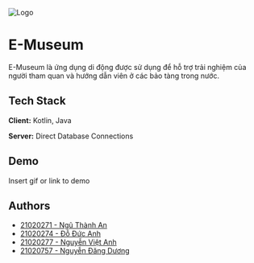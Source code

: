 
![Logo](https://dev-to-uploads.s3.amazonaws.com/uploads/articles/th5xamgrr6se0x5ro4g6.png)


# E-Museum

E-Museum là ứng dụng di động được sử dụng để hỗ trợ trải nghiệm của người tham quan và hướng dẫn viên ở các bảo tàng trong nước.

## Tech Stack

**Client:** Kotlin, Java

**Server:** Direct Database Connections


## Demo

Insert gif or link to demo


## Authors

- [21020271 - Ngũ Thành An](https://github.com/antoo05-11)
- [21020274	- Đỗ Đức Anh](https://github.com/doducanh2411)
- [21020277 - Nguyễn Việt Anh](https://github.com/v-deedee)
- [21020757 - Nguyễn Đăng Dương](https://github.com/21020757)
